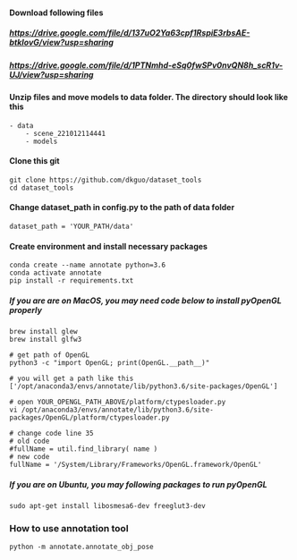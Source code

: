 #### Download following files
##### https://drive.google.com/file/d/137uO2Ya63cpf1RspiE3rbsAE-btkIovG/view?usp=sharing
##### https://drive.google.com/file/d/1PTNmhd-eSq0fwSPv0nvQN8h_scR1v-UJ/view?usp=sharing

#### Unzip files and move models to data folder. The directory should look like this
```
- data
    - scene_221012114441
    - models
```

#### Clone this git
```
git clone https://github.com/dkguo/dataset_tools
cd dataset_tools
```

#### Change dataset_path in config.py to the path of data folder
```
dataset_path = 'YOUR_PATH/data'
```

#### Create environment and install necessary packages
```
conda create --name annotate python=3.6
conda activate annotate
pip install -r requirements.txt
```

##### If you are are on MacOS, you may need code below to install pyOpenGL properly
```
brew install glew
brew install glfw3

# get path of OpenGL
python3 -c "import OpenGL; print(OpenGL.__path__)"

# you will get a path like this
['/opt/anaconda3/envs/annotate/lib/python3.6/site-packages/OpenGL']

# open YOUR_OPENGL_PATH_ABOVE/platform/ctypesloader.py
vi /opt/anaconda3/envs/annotate/lib/python3.6/site-packages/OpenGL/platform/ctypesloader.py

# change code line 35
# old code
#fullName = util.find_library( name )
# new code
fullName = '/System/Library/Frameworks/OpenGL.framework/OpenGL'
```

##### If you are on Ubuntu, you may following packages to run pyOpenGL
```
sudo apt-get install libosmesa6-dev freeglut3-dev
```

### How to use annotation tool
```
python -m annotate.annotate_obj_pose
```
